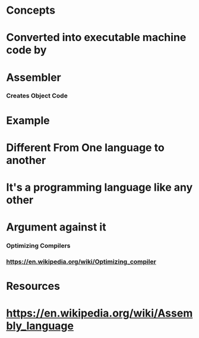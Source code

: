 # Concepts
# Converted into executable machine code by
# Assembler
### Creates Object Code
# Example
# Different From One language to another
# It's a programming language like any other
# Argument against it
### Optimizing Compilers
### https://en.wikipedia.org/wiki/Optimizing_compiler
# Resources
# https://en.wikipedia.org/wiki/Assembly_language
